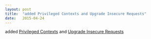 ```yaml
---
layout: post
title:  "added Privileged Contexts and Upgrade Insecure Requests"
date:   2015-04-24
---
```


added [Privileged Contexts](/spec/) and [Upgrade Insecure Requests](/spec/)

